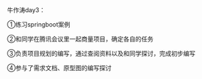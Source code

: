 牛作涛day3：

①练习springboot案例 

②和同学在腾讯会议里一起商量项目，确定各自的任务 

③负责项目规划的编写，通过查阅资料以及和同学探讨，完成初步编写

 ④参与了需求文档、原型图的编写探讨  